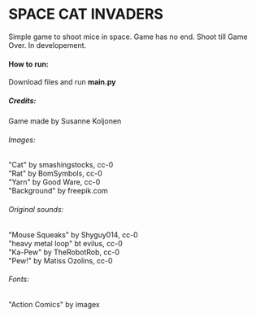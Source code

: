 # SPACE CAT INVADERS

Simple game to shoot mice in space. Game has no end. Shoot till Game Over. In developement.


#### How to run:

Download files and run **main.py**  


##### Credits:

Game made by Susanne Koljonen  


###### Images:

"Cat" by smashingstocks, cc-0  
"Rat" by BomSymbols, cc-0  
"Yarn" by Good Ware, cc-0  
"Background" by freepik.com  


###### Original sounds:

"Mouse Squeaks" by Shyguy014, cc-0  
"heavy metal loop" bt evilus, cc-0  
"Ka-Pew" by TheRobotRob, cc-0  
"Pew!" by Matiss Ozolins, cc-0  

###### Fonts:
"Action Comics" by imagex  